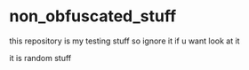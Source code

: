 # non_obfuscated_stuff

this repository is my testing stuff so ignore it if u want look at it 

it is random stuff
